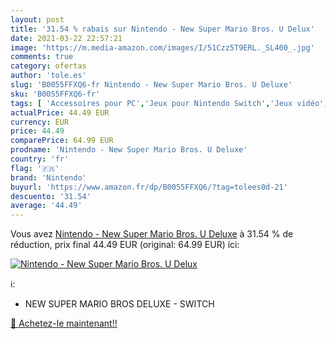 ```yaml
---
layout: post
title: '31.54 % rabais sur Nintendo - New Super Mario Bros. U Delux'
date: 2021-03-22 22:57:21
image: 'https://m.media-amazon.com/images/I/51Czz5T9ERL._SL400_.jpg'
comments: true
category: ofertas
author: 'tole.es'
slug: 'B0055FFXQ6-fr Nintendo - New Super Mario Bros. U Deluxe'
sku: 'B0055FFXQ6-fr'
tags: [ 'Accessoires pour PC','Jeux pour Nintendo Switch','Jeux vidéo','Nintendo Switch:  Consoles, jeux et accessoires','PC: Jeux et accessoires','Volants pour PC','nintendo', ]
actualPrice: 44.49 EUR
currency: EUR
price: 44.49
comparePrice: 64.99 EUR
prodname: 'Nintendo - New Super Mario Bros. U Deluxe'
country: 'fr'
flag: '🇫🇷'
brand: 'Nintendo'
buyurl: 'https://www.amazon.fr/dp/B0055FFXQ6/?tag=tolees0d-21'
descuento: '31.54'
average: '44.49'
---
```


Vous avez [Nintendo - New Super Mario Bros. U Deluxe](https://www.amazon.fr/dp/B0055FFXQ6/?tag=tolees0d-21)  à  31.54 % de réduction, prix final  44.49 EUR (original: 64.99 EUR) ici:

[![Nintendo - New Super Mario Bros. U Delux](https://m.media-amazon.com/images/I/51Czz5T9ERL._SL400_.jpg)](https://www.amazon.fr/dp/B0055FFXQ6/?tag=tolees0d-21)

ℹ️:

- NEW SUPER MARIO BROS DELUXE - SWITCH

[🛒 Achetez-le maintenant!!](https://www.amazon.fr/dp/B0055FFXQ6/?tag=tolees0d-21)
